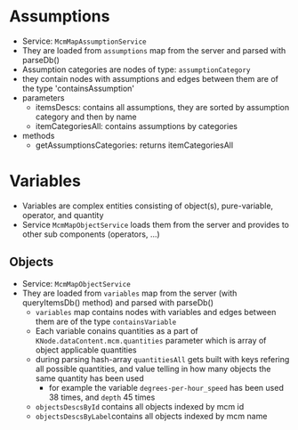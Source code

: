 # Assumptions

+ Service: `McmMapAssumptionService`
+ They are loaded from `assumptions` map from the server and parsed with parseDb()
+ Assumption categories are nodes of type: `assumptionCategory`
+ they contain nodes with assumptions and edges between them are of the type 'containsAssumption'
+ parameters
    + itemsDescs: contains all assumptions, they are sorted by assumption category and then by name
    + itemCategoriesAll: contains assumptions by categories
+ methods
    + getAssumptionsCategories: returns itemCategoriesAll

# Variables

+ Variables are complex entities consisting of object(s), pure-variable, operator, and quantity
+ Service `McmMapObjectService` loads them from the server and provides to other sub components (operators, ...)

## Objects

+ Service: `McmMapObjectService`
+ They are loaded from `variables` map from the server (with queryItemsDb() method) and parsed with parseDb()
    + `variables` map contains nodes with variables and edges between them are of the type `containsVariable`
    + Each variable conains quantities as a part of `KNode.dataContent.mcm.quantities` parameter which is array of object applicable quantities
    + during parsing hash-array `quantitiesAll` gets built with keys refering all possible quantities, and value telling in how many objects the same quantity has been used
        + for example the variable `degrees-per-hour_speed` has been used 38 times, and `depth` 45 times
    + `objectsDescsById` contains all objects indexed by mcm id
    + `objectsDescsByLabel`contains all objects indexed by mcm name
